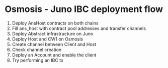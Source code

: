 # Osmosis - Juno IBC deployment flow

1. Deploy AnsHost contracts on both chains
2. Fill ans_host with contract pool addresses and transfer channels
3. Deploy Abstract infrastructure on Juno
4. Deploy Host and CW1 on Osmosis
5. Create channel between Client and Host
6. Check channel creation
7. Deploy an Account and enable the client
8. Try performing an IBC tx